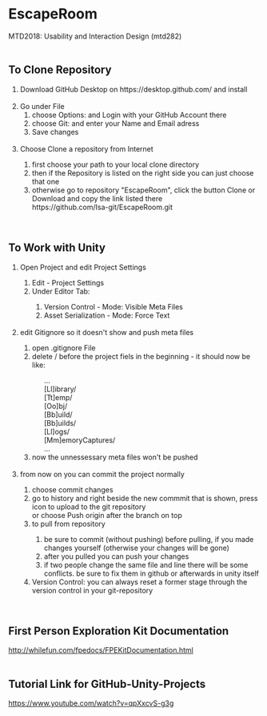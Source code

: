 # EscapeRoom
MTD2018: Usability and Interaction Design (mtd282)
<br><br>

To Clone Repository
--------------------------------------------------------------------------------------------------------------------
<ol>
	<li> Download GitHub Desktop on https://desktop.github.com/ and install</li><br>
	<li>Go under File
	<ol>
		<li>choose Options: and Login with your GitHub Account there</li>
		<li>choose Git: and enter your Name and Email adress</li>
		<li>Save changes</li>
	</ol>
	</li><br>
	<li>Choose Clone a repository from Internet</li>
	<ol>
		<li>first choose your path to your local clone directory</li>
		<li>then if the Repository is listed on the right side you can just choose that one</li>
		<li>otherwise go to repository "EscapeRoom", click the button Clone or Download and copy the link listed there<br>
      	 	    https://github.com/Isa-git/EscapeRoom.git</li>
	</ol>
</ol><br>

    
 To Work with Unity
--------------------------------------------------------------------------------------------------------------------   
<ol>
	<li>Open Project and edit Project Settings</li>
	<ol>
		<li>Edit - Project Settings</li>
		<li>Under Editor Tab:</li>
		<ol>
			<li>Version Control - Mode: Visible Meta Files</li>
			<li>Asset Serialization - Mode: Force Text</li>
		</ol>
	</ol><br>
	<li>edit Gitignore so it doesn't show and push meta files</li>
	<ol>
		<li>open .gitignore File</li>
		<li>delete / before the project fiels in the beginning - it should now be like:</li>
		<ol>
			...<br>
			[Ll]ibrary/<br>
			[Tt]emp/<br>
			[Oo]bj/<br>
			[Bb]uild/<br>
			[Bb]uilds/<br>
			[Ll]ogs/<br>
			[Mm]emoryCaptures/<br>
			...
		</ol>
		<li>now the unnessessary meta files won't be pushed</li>
	</ol><br>
	<li>from now on you can commit the project normally</li>
	<ol>
		<li>choose commit changes</li>
		<li>go to history and right beside the new commmit that is shown, press icon to upload to the git repository<br>
       		    or choose Push origin after the branch on top<br></li>
		<li>to pull from repository </li>
		<ol>
			<li>be sure to commit (without pushing) before pulling, if you made changes yourself (otherwise your changes 				    will be gone)</li>
			<li>after you pulled you can push your changes</li>
			<li>if two people change the same file and line there will be some conflicts. be sure to fix them in github or 				    afterwards in unity itself</li>
		</ol>
		<li>Version Control: you can always reset a former stage through the version control in your git-repository</li>
	</ol>
</ol><br>

First Person Exploration Kit Documentation
--------------------------------------------------------------------------------------------------------------------
http://whilefun.com/fpedocs/FPEKitDocumentation.html<br><br>


Tutorial Link for GitHub-Unity-Projects
--------------------------------------------------------------------------------------------------------------------
https://www.youtube.com/watch?v=qpXxcvS-g3g
